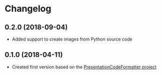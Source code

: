 # Changelog #

## 0.2.0 (2018-09-04)

- Added support to create images from Python source code

## 0.1.0 (2018-04-11)

- Created first version based on the [PresentationCodeFormatter project](https://github.com/peitek/PresentationCodeFormatter)